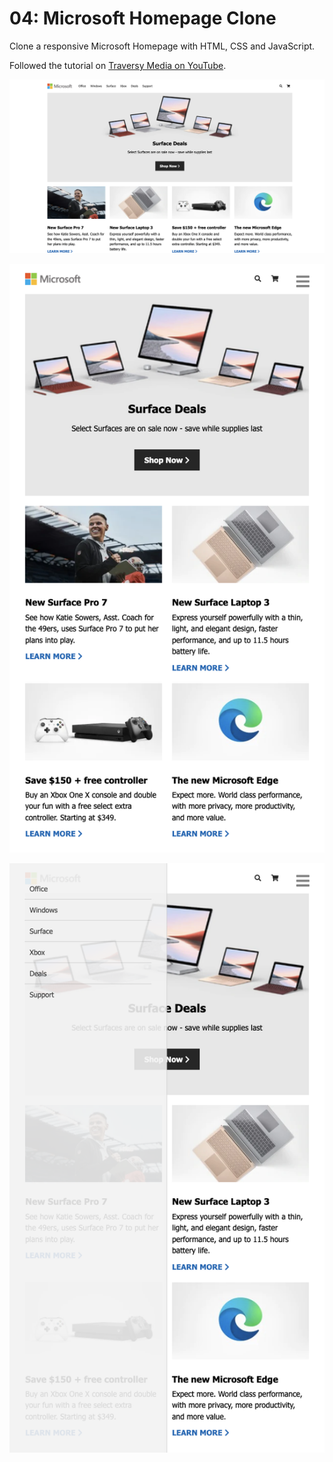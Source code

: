 # 04: Microsoft Homepage Clone

Clone a responsive Microsoft Homepage with HTML, CSS and JavaScript.

Followed the tutorial on [Traversy Media on YouTube](https://www.youtube.com/watch?v=wIx1O5Y5EB4&ab_channel=TraversyMedia). 

![](info/img1.png)

![](info/img2.png)

![](info/img3.png)
